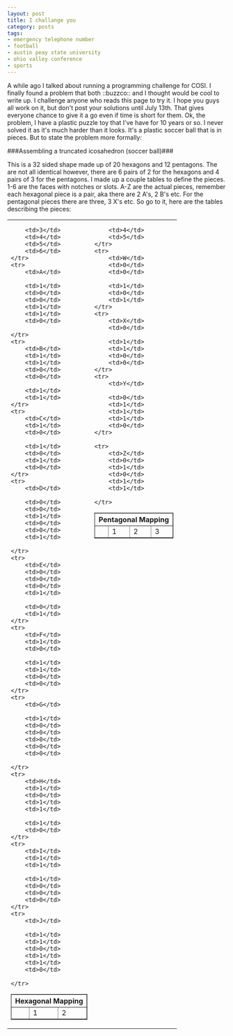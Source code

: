 ```yaml
---
layout: post
title: I challange you
category: posts
tags:
- emergency telephone number
- football
- austin peay state university
- ohio valley conference
- sports
---
```

A while ago I talked about running a programming challenge for COSI. I finally found a problem that both ::buzzco:: and I thought would be cool to write up. I challenge anyone who reads this page to try it. I hope you guys all work on it, but don't post your solutions until July 13th. That gives everyone chance to give it a go even if time is short for them. Ok, the problem, I have a plastic puzzle toy that I've have for 10 years or so. I never solved it as it's much harder than it looks. It's a plastic soccer ball that is in pieces. But to state the problem more formally:

###Assembling a truncated icosahedron (soccer ball)###

This is a 32 sided shape made up of 20 hexagons and 12 pentagons. The are not all identical however, there are 6 pairs of 2 for the hexagons and 4 pairs of 3 for the pentagons. I made up a couple tables to define the pieces. 1-6 are the faces with notches or slots. A-Z are the actual pieces, remember each hexagonal piece is a pair, aka there are 2 A's, 2 B's etc. For the pentagonal pieces there are three, 3 X's etc. So go to it, here are the tables describing the pieces: 

<table><tr><td valign="top">
<table border=1 cellpadding=2 cellspacing=0>
    <tr><th colspan=7>Hexagonal Mapping</th></tr>
    <tr> 
        <td></td> 
        <td>1</td>
        <td>2</td>

        <td>3</td>
        <td>4</td>
        <td>5</td>
        <td>6</td>
    </tr>
    <tr> 
        <td>A</td>

        <td>1</td>
        <td>0</td>
        <td>0</td>
        <td>1</td>
        <td>1</td>
        <td>0</td>

    </tr>
    <tr> 
        <td>B</td>
        <td>1</td>
        <td>1</td>
        <td>0</td>
        <td>0</td>

        <td>1</td>
        <td>1</td>
    </tr>
    <tr> 
        <td>C</td>
        <td>1</td>
        <td>0</td>

        <td>1</td>
        <td>0</td>
        <td>1</td>
        <td>0</td>
    </tr>
    <tr> 
        <td>D</td>

        <td>0</td>
        <td>0</td>
        <td>1</td>
        <td>0</td>
        <td>0</td>
        <td>1</td>

    </tr>
    <tr> 
        <td>E</td>
        <td>0</td>
        <td>0</td>
        <td>0</td>
        <td>1</td>

        <td>0</td>
        <td>1</td>
    </tr>
    <tr> 
        <td>F</td>
        <td>1</td>
        <td>0</td>

        <td>1</td>
        <td>1</td>
        <td>0</td>
        <td>0</td>
    </tr>
    <tr> 
        <td>G</td>

        <td>1</td>
        <td>0</td>
        <td>0</td>
        <td>0</td>
        <td>0</td>
        <td>0</td>

    </tr>
    <tr> 
        <td>H</td>
        <td>1</td>
        <td>0</td>
        <td>1</td>
        <td>1</td>

        <td>1</td>
        <td>0</td>
    </tr>
    <tr> 
        <td>I</td>
        <td>1</td>
        <td>1</td>

        <td>1</td>
        <td>0</td>
        <td>0</td>
        <td>0</td>
    </tr>
    <tr> 
        <td>J</td>

        <td>1</td>
        <td>1</td>
        <td>0</td>
        <td>1</td>
        <td>1</td>
        <td>0</td>

    </tr>
</table></td>
<td valign="top"><table border=1 cellpadding=2 cellspacing=0>
    <tr><th colspan=6>Pentagonal Mapping</th></tr>
    <tr> 
        <td></td> 
        <td>1</td>
        <td>2</td>
        <td>3</td>

        <td>4</td>
        <td>5</td>
    </tr>
    <tr> 
        <td>W</td>
        <td>0</td>
        <td>0</td>

        <td>1</td>
        <td>0</td>
        <td>1</td>
    </tr>
    <tr> 
        <td>X</td>
        <td>0</td>

        <td>1</td>
        <td>1</td>
        <td>0</td>
        <td>0</td>
    </tr>
    <tr> 
        <td>Y</td>

        <td>0</td>
        <td>1</td>
        <td>1</td>
        <td>1</td>
        <td>0</td>
    </tr>

    <tr> 
        <td>Z</td>
        <td>0</td>
        <td>1</td>
        <td>0</td>
        <td>1</td>
        <td>1</td>

    </tr>
</table>
</td></tr></table>
